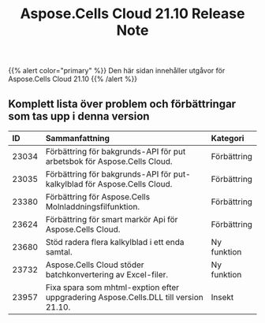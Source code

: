 ﻿---
title: Aspose.Cells Cloud 21.10 Release Note
second_title: Aspose.Cells Cloud Documen
type: docs
url: /sv/aspose-cells-cloud-21-10-release-notes/
description: Aspose.Cells Cloud stöder Excel för att skapa, konvertera, sammanfoga, dela, skydda, inre objektoperation och så vidare
weight: 12
---
{{% alert color="primary" %}} 
Den här sidan innehåller utgåvor för Aspose.Cells Cloud 21.10
{{% /alert %}} 
## **Komplett lista över problem och förbättringar som tas upp i denna version**
|**ID**|**Sammanfattning**|**Kategori**|
|:- |:- |:- |
|23034 |Förbättring för bakgrunds-API för put arbetsbok för Aspose.Cells Cloud.| Förbättring|
|23035 |Förbättring för bakgrunds-API för put-kalkylblad för Aspose.Cells Cloud.| Förbättring|
|23380 |Förbättring för Aspose.Cells Molnladdningsfilfunktion.| Förbättring|
|23624 |Förbättring för smart markör Api för Aspose.Cells Cloud.| Förbättring|
|23680 |Stöd radera flera kalkylblad i ett enda samtal.| Ny funktion|
|23732 |Aspose.Cells Cloud stöder batchkonvertering av Excel-filer.| Ny funktion|
|23957 |Fixa spara som mhtml-exption efter uppgradering Aspose.Cells.DLL till version 21.10.| Insekt|
